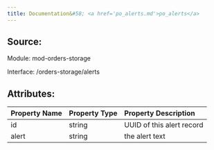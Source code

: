 ```yaml
---
title: Documentation&#58; <a href='po_alerts.md'>po_alerts</a>
---
```

## Source:

Module: mod-orders-storage

Interface: /orders-storage/alerts

## Attributes:

| Property Name   | Property Type   | Property Description      |
|:----------------|:----------------|:--------------------------|
| id              | string          | UUID of this alert record |
| alert           | string          | the alert text            |

